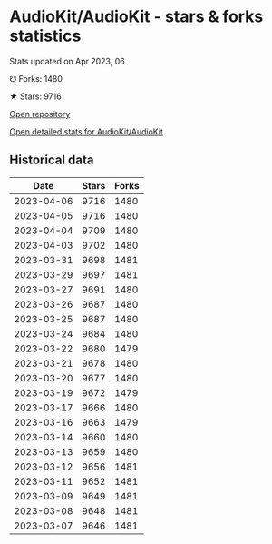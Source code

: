 # AudioKit/AudioKit - stars & forks statistics

Stats updated on Apr 2023, 06

☋ Forks: 1480

★ Stars: 9716

[Open repository](https://github.com/AudioKit/AudioKit)

[Open detailed stats for AudioKit/AudioKit](https://reviewgithub.com/rep/AudioKit/AudioKit)

## Historical data
| Date | Stars | Forks |
|------|-------|-------|
| 2023-04-06 | 9716 | 1480 | 
| 2023-04-05 | 9716 | 1480 | 
| 2023-04-04 | 9709 | 1480 | 
| 2023-04-03 | 9702 | 1480 | 
| 2023-03-31 | 9698 | 1481 | 
| 2023-03-29 | 9697 | 1481 | 
| 2023-03-27 | 9691 | 1480 | 
| 2023-03-26 | 9687 | 1480 | 
| 2023-03-25 | 9687 | 1480 | 
| 2023-03-24 | 9684 | 1480 | 
| 2023-03-22 | 9680 | 1479 | 
| 2023-03-21 | 9678 | 1480 | 
| 2023-03-20 | 9677 | 1480 | 
| 2023-03-19 | 9672 | 1479 | 
| 2023-03-17 | 9666 | 1480 | 
| 2023-03-16 | 9663 | 1479 | 
| 2023-03-14 | 9660 | 1480 | 
| 2023-03-13 | 9659 | 1480 | 
| 2023-03-12 | 9656 | 1481 | 
| 2023-03-11 | 9652 | 1481 | 
| 2023-03-09 | 9649 | 1481 | 
| 2023-03-08 | 9648 | 1481 | 
| 2023-03-07 | 9646 | 1481 | 

